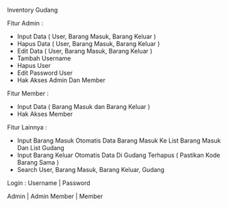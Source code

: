 Inventory Gudang

Fitur Admin :
- Input Data ( User, Barang Masuk, Barang Keluar )
- Hapus Data ( User, Barang Masuk, Barang Keluar )
- Edit Data ( User, Barang Masuk, Barang Keluar )
- Tambah Username
- Hapus User
- Edit Password User
- Hak Akses Admin Dan Member

Fitur Member :
- Input Data ( Barang Masuk dan Barang Keluar )
- Hak Akses Member

Fitur Lainnya :
- Input Barang Masuk Otomatis Data Barang Masuk Ke List Barang Masuk Dan List Gudang
- Input Barang Keluar Otomatis Data Di Gudang Terhapus ( Pastikan Kode Barang Sama )
- Search User, Barang Masuk, Barang Keluar, Gudang

Login :
Username | Password

Admin | Admin
Member | Member
